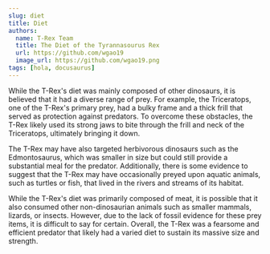 ```yaml
---
slug: diet
title: Diet
authors:
  name: T-Rex Team
  title: The Diet of the Tyrannasourus Rex
  url: https://github.com/wgao19
  image_url: https://github.com/wgao19.png
tags: [hola, docusaurus]
---
```


While the T-Rex's diet was mainly composed of other dinosaurs, it is believed that it had a diverse range of prey. For example, the Triceratops, one of the T-Rex's primary prey, had a bulky frame and a thick frill that served as protection against predators. To overcome these obstacles, the T-Rex likely used its strong jaws to bite through the frill and neck of the Triceratops, ultimately bringing it down.

The T-Rex may have also targeted herbivorous dinosaurs such as the Edmontosaurus, which was smaller in size but could still provide a substantial meal for the predator. Additionally, there is some evidence to suggest that the T-Rex may have occasionally preyed upon aquatic animals, such as turtles or fish, that lived in the rivers and streams of its habitat.

While the T-Rex's diet was primarily composed of meat, it is possible that it also consumed other non-dinosaurian animals such as smaller mammals, lizards, or insects. However, due to the lack of fossil evidence for these prey items, it is difficult to say for certain. Overall, the T-Rex was a fearsome and efficient predator that likely had a varied diet to sustain its massive size and strength.
